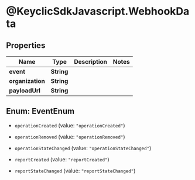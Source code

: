 # @KeyclicSdkJavascript.WebhookData

## Properties
Name | Type | Description | Notes
------------ | ------------- | ------------- | -------------
**event** | **String** |  | 
**organization** | **String** |  | 
**payloadUrl** | **String** |  | 


<a name="EventEnum"></a>
## Enum: EventEnum


* `operationCreated` (value: `"operationCreated"`)

* `operationRemoved` (value: `"operationRemoved"`)

* `operationStateChanged` (value: `"operationStateChanged"`)

* `reportCreated` (value: `"reportCreated"`)

* `reportStateChanged` (value: `"reportStateChanged"`)





